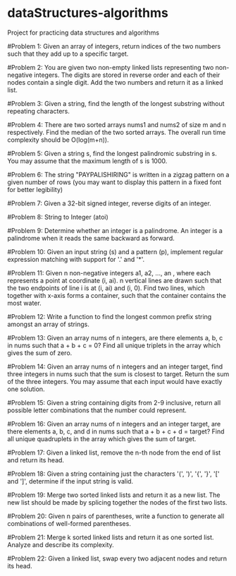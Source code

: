 # dataStructures-algorithms
Project for practicing data structures and algorithms

#Problem 1: 
Given an array of integers, return indices of the two numbers such that they add up to a specific target.
     
#Problem 2: 
You are given two non-empty linked lists representing two non-negative integers. The digits are stored in reverse order and each of their nodes contain a single digit. Add the two numbers and return it as a linked list.
     
#Problem 3: 
Given a string, find the length of the longest substring without repeating characters.
     
#Problem 4: 
There are two sorted arrays nums1 and nums2 of size m and n respectively. Find the median of the two sorted arrays. The overall run time complexity should be O(log(m+n)).

#Problem 5: 
Given a string s, find the longest palindromic substring in s. You may assume that the maximum length of s is 1000.

#Problem 6: 
The string "PAYPALISHIRING" is written in a zigzag pattern on a given number of rows (you may want to display this pattern in a fixed font for better legibility)

#Problem 7:
Given a 32-bit signed integer, reverse digits of an integer.

#Problem 8: 
String to Integer (atoi)

#Problem 9: 
Determine whether an integer is a palindrome. An integer is a palindrome when it reads the same backward as forward.

#Problem 10: 
Given an input string (s) and a pattern (p), implement regular expression matching with support for '.' and '*'.
     
#Problem 11: 
Given n non-negative integers a1, a2, ..., an , where each represents a point at coordinate (i, ai). n vertical lines are drawn such that the two endpoints of line i is at (i, ai) and (i, 0). Find two lines, which together with x-axis forms a container, such that the container contains the most water.

#Problem 12: 
Write a function to find the longest common prefix string amongst an array of strings.

#Problem 13: 
Given an array nums of n integers, are there elements a, b, c in nums such that a + b + c = 0? Find all unique triplets in the array which gives the sum of zero.

#Problem 14: 
Given an array nums of n integers and an integer target, find three integers in nums such that the sum is closest to target. Return the sum of the three integers. You may assume that each input would have exactly one solution.

#Problem 15: 
Given a string containing digits from 2-9 inclusive, return all possible letter combinations that the number could represent.

#Problem 16: 
Given an array nums of n integers and an integer target, are there elements a, b, c, and d in nums such that a + b + c + d = target? Find all unique quadruplets in the array which gives the sum of target.

#Problem 17:
Given a linked list, remove the n-th node from the end of list and return its head.

#Problem 18:
Given a string containing just the characters '(', ')', '{', '}', '[' and ']', determine if the input string is valid.

#Problem 19:
Merge two sorted linked lists and return it as a new list. The new list should be made by splicing together the nodes of the first two lists.

#Problem 20:
Given n pairs of parentheses, write a function to generate all combinations of well-formed parentheses.

#Problem 21:
Merge k sorted linked lists and return it as one sorted list. Analyze and describe its complexity.

#Problem 22:
Given a linked list, swap every two adjacent nodes and return its head.
